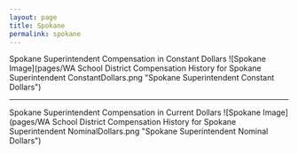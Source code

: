 ```yaml
---
layout: page
title: Spokane
permalink: spokane
---
```



Spokane Superintendent Compensation in Constant Dollars
![Spokane Image](pages/WA School District Compensation History for Spokane Superintendent ConstantDollars.png "Spokane Superintendent Constant Dollars")
___

Spokane Superintendent Compensation in Current Dollars
![Spokane Image](pages/WA School District Compensation History for Spokane Superintendent NominalDollars.png "Spokane Superintendent Nominal Dollars")